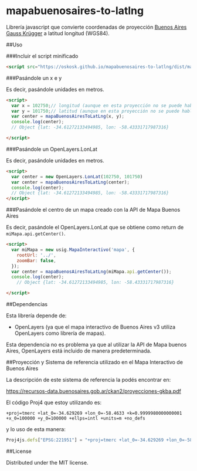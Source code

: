 mapabuenosaires-to-latlng
=========================

Librería javascript que convierte coordenadas de proyección [Buenos Aires Gauss Krügger](https://recursos-data.buenosaires.gob.ar/ckan2/proyecciones-gkba.pdf) a latitud longitud (WGS84).

##Uso

###Incluir el script minificado

```html
<script src="https://oskosk.github.io/mapabuenosaires-to-latlng/dist/mapabuenosaires-to-latlng.js"></script>
``` 

###Pasándole un x e y 

Es decir, pasándole unidades en metros.

```html
<script>
  var x = 102750;// longitud (aunque en esta proyección no se puede hablar de longitud)
  var y = 101750;// latitud (aunque en esta proyección no se puede hablar de latitud)
  var center = mapaBuenosAiresToLatLng(x, y);
  console.log(center);
  // Object {lat: -34.61272133494985, lon: -58.43331717987316}

</script>
```

###Pasándole un OpenLayers.LonLat

Es decir, pasándole unidades en metros.

```html
<script>
  var center = new OpenLayers.LonLat(102750, 101750)
  var center = mapaBuenosAiresToLatLng(center);
  console.log(center);
  // Object {lat: -34.61272133494985, lon: -58.43331717987316}
</script>
```

###Pasándole el centro de un mapa creado con la API de Mapa Buenos Aires

Es decir, pasándole el OpenLayers.LonLat que se obtiene como return de `miMapa.api.getCenter()`.

```html
<script>
  var miMapa = new usig.MapaInteractivo('mapa', {
    rootUrl: '../',
    zoomBar: false,
  });
  var center = mapaBuenosAiresToLatLng(miMapa.api.getCenter());
  console.log(center);
    // Object {lat: -34.61272133494985, lon: -58.43331717987316}

</script>
```

##Dependencias

Esta librería depende de:

* OpenLayers (ya que el mapa interactivo de Buenos Aires v3 utiliza OpenLayers como librería de mapas).

Esta dependencia no es problema ya que al utilizar la API de Mapa buenos Aires, OpenLayers está incluido de manera predeterminada.

##Proyección y Sistema de referencia utilizado en el Mapa Interactivo de Buenos Aires

La descripción de este sistema de referencia la podés encontrar en:

https://recursos-data.buenosaires.gob.ar/ckan2/proyecciones-gkba.pdf

El código Proj4 que estoy utilizando es:

```
+proj=tmerc +lat_0=-34.629269 +lon_0=-58.4633 +k=0.9999980000000001 +x_0=100000 +y_0=100000 +ellps=intl +units=m +no_defs
```

y lo uso de esta manera:

```js
Proj4js.defs["EPSG:221951"] = "+proj=tmerc +lat_0=-34.629269 +lon_0=-58.4633 +k=0.9999980000000001 +x_0=100000 +y_0=100000 +ellps=intl +units=m +no_defs";
```


##License

Distributed under the MIT license.